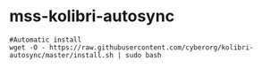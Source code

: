 # mss-kolibri-autosync
```console
#Automatic install
wget -O - https://raw.githubusercontent.com/cyberorg/kolibri-autosync/master/install.sh | sudo bash
```
